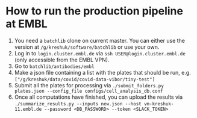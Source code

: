 # How to run the production pipeline at EMBL

1. You need a `batchlib` clone on current master. You can either use the version at `/g/kreshuk/software/batchlib` or use your own.
2. Log in to `login.cluster.embl.de` via `ssh USER@login.cluster.embl.de` (only accessible from the EMBL VPN).
2. Go to `batchlib/antibodies/embl`
3. Make a json file containing a list with the plates that should be run, e.g. `["/g/kreshuk/data/covid/covid-data-vibor/tiny-test"]`
4. Submit all the plates for processing via `./submit_folders.py plates.json --config_file configs/cell_analysis_db.conf`
5. Once all computations have finished, you can upload the results via `./summarize_results.py --inputs new.json --host vm-kreshuk-11.embl.de --password <DB_PASSWORD> --token <SLACK_TOKEN>`
